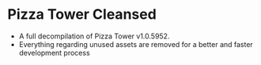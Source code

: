 # Pizza Tower Cleansed
- A full decompilation of Pizza Tower v1.0.5952.
- Everything regarding unused assets are removed for a better and faster development process
